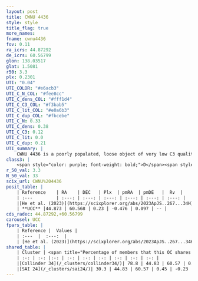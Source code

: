 ```yaml
---
layout: post
title: CWNU 4436
style: style
title_flag: true
more_names: 
fname: cwnu4436
fov: 0.11
ra_icrs: 44.87292
de_icrs: 60.56799
glon: 138.03517
glat: 1.5081
r50: 3.3
plx: 0.2301
UTI: "0.04"
UTI_COLOR: "#e6acb3"
UTI_C_N_COL: "#fee8cc"
UTI_C_dens_COL: "#fff1d4"
UTI_C_C3_COL: "#f3bab5"
UTI_C_lit_COL: "#e0a6b3"
UTI_C_dup_COL: "#fbcebe"
UTI_C_N: 0.33
UTI_C_dens: 0.38
UTI_C_C3: 0.12
UTI_C_lit: 0.0
UTI_C_dup: 0.21
UTI_summary: |
    CWNU 4436 is a poorly populated, loose object of very low C3 quality. It was recently reported in the literature.<br><br><span style="color: #99180f; font-weight: bold;">Warning: </span>This is likely a duplicate object, which shares a large percentage of members with at least one previously reported entry.
class3: |
    <span style="color: purple; font-weight: bold;">D</span><span style="color: red; font-weight: bold;">C</span>
r_50_val: 3.3
N_50_val: 33
scix_url: CWNU%204436
posit_table: |
    | Reference    | RA    | DEC   | Plx  | pmRA  | pmDE   |  Rv  |
    | :---         | :---: | :---: | :---: | :---: | :---: | :---: |
    |[He et al. (2023)](https://scixplorer.org/abs/2023ApJS..267...34H) | 44.855 | 60.577 | 0.189 | -0.52 | 0.093 | -- |
    | **UCC** |44.873 | 60.568 | 0.23 | -0.476 | 0.097 | -- | 
cds_radec: 44.87292,+60.56799
carousel: UCC
fpars_table: |
    | Reference |  Values |
    | :---  |  :---:  |
    | [He et al. (2023)](https://scixplorer.org/abs/2023ApJS..267...34H) | `A0=3.05, m-M=13.55, logA=8.8` |
shared_table: |
    | Cluster | <span title="Percentage of members that this OC shares with the ones listed">%</span>   | RA   | DEC   | Plx   | pmRA  | pmDE  | Rv | UTI |
    | :-: | :-: |:-: | :-: | :-: | :-: | :-: | :-: | :-: |
    |[Collinder 34](/_clusters/collinder34/)| 78.8 | 44.83 | 60.57 | 0.44 | -0.35 | 0.04 | -55.55 |0.18 |
    |[SAI 24](/_clusters/sai24/)| 30.3 | 44.83 | 60.57 | 0.45 | -0.23 | 0.07 | -49.28 |0.83 |
---
```

